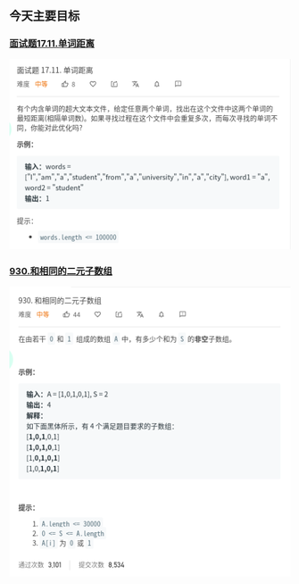 ## 今天主要目标

### [面试题17.11.单词距离](https://leetcode-cn.com/problems/find-closest-lcci/)
![find-closest-lcci](./today/images/find-closest-lcci.png)

### [930.和相同的二元子数组](https://leetcode-cn.com/problems/binary-subarrays-with-sum/)
![binary-subarrays-with-sum](./today/images/binary-subarrays-with-sum.png)